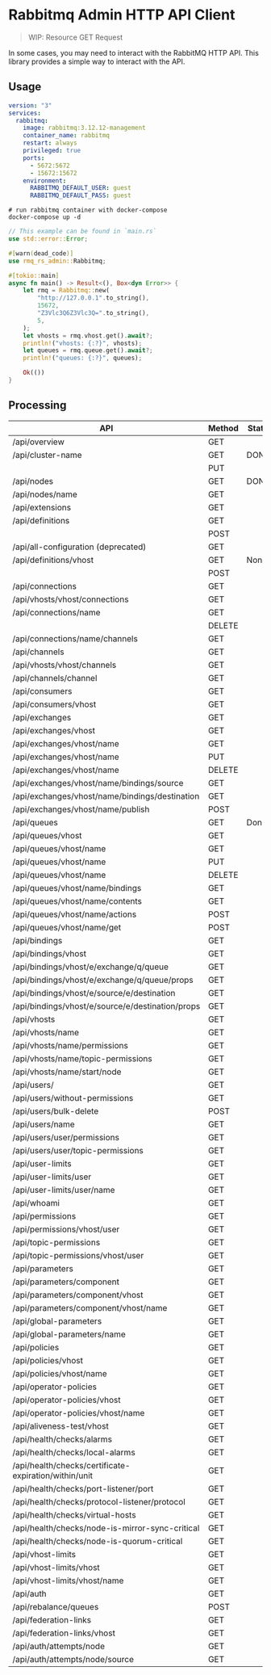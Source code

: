 # Rabbitmq Admin HTTP API Client

> WIP: Resource GET Request

In some cases, you may need to interact with the RabbitMQ HTTP API. This library provides a simple way to interact with the API.

## Usage

```yaml
version: "3"
services:
  rabbitmq:
    image: rabbitmq:3.12.12-management
    container_name: rabbitmq
    restart: always
    privileged: true
    ports:
      - 5672:5672
      - 15672:15672
    environment:
      RABBITMQ_DEFAULT_USER: guest
      RABBITMQ_DEFAULT_PASS: guest
```

```shell
# run rabbitmq container with docker-compose
docker-compose up -d
```

```rust
// This example can be found in `main.rs`
use std::error::Error;

#[warn(dead_code)]
use rmq_rs_admin::Rabbitmq;

#[tokio::main]
async fn main() -> Result<(), Box<dyn Error>> {
    let rmq = Rabbitmq::new(
        "http://127.0.0.1".to_string(),
        15672,
        "Z3Vlc3Q6Z3Vlc3Q=".to_string(),
        5,
    );
    let vhosts = rmq.vhost.get().await?;
    println!("vhosts: {:?}", vhosts);
    let queues = rmq.queue.get().await?;
    println!("queues: {:?}", queues);

    Ok(())
}
```

## Processing

| API | Method | State |
| --- | --- | --- |
| /api/overview | GET |  |
| /api/cluster-name | GET | DONE |
| | PUT |  |
| /api/nodes | GET | DONE |
| /api/nodes/name | GET |  |
| /api/extensions | GET |  |
| /api/definitions | GET |  |
| | POST |  |
| /api/all-configuration (deprecated) | GET |  |
| /api/definitions/vhost | GET | None |
| | POST |  |
| /api/connections | GET |  |
| /api/vhosts/vhost/connections | GET |  |
| /api/connections/name | GET |  |
| | DELETE |  |
| /api/connections/name/channels | GET |  |
| /api/channels | GET |  |
| /api/vhosts/vhost/channels | GET |  |
| /api/channels/channel | GET |  |
| /api/consumers | GET |  |
| /api/consumers/vhost | GET |  |
| /api/exchanges | GET |  |
| /api/exchanges/vhost | GET |  |
| /api/exchanges/vhost/name | GET |  |
| /api/exchanges/vhost/name | PUT |  |
| /api/exchanges/vhost/name | DELETE |  |
| /api/exchanges/vhost/name/bindings/source | GET |  |
| /api/exchanges/vhost/name/bindings/destination | GET |  |
| /api/exchanges/vhost/name/publish | POST |  |
| /api/queues | GET | Done |
| /api/queues/vhost | GET |  |
| /api/queues/vhost/name | GET |  |
| /api/queues/vhost/name | PUT |  |
| /api/queues/vhost/name | DELETE |  |
| /api/queues/vhost/name/bindings | GET |  |
| /api/queues/vhost/name/contents | GET |  |
| /api/queues/vhost/name/actions | POST |  |
| /api/queues/vhost/name/get | POST |  |
| /api/bindings | GET |  |
| /api/bindings/vhost | GET |  |
| /api/bindings/vhost/e/exchange/q/queue | GET |  |
| /api/bindings/vhost/e/exchange/q/queue/props | GET |  |
| /api/bindings/vhost/e/source/e/destination | GET |  |
| /api/bindings/vhost/e/source/e/destination/props | GET |  |
| /api/vhosts | GET |  |
| /api/vhosts/name | GET |  |
| /api/vhosts/name/permissions | GET |  |
| /api/vhosts/name/topic-permissions | GET |  |
| /api/vhosts/name/start/node | GET |  |
| /api/users/ | GET |  |
| /api/users/without-permissions | GET |  |
| /api/users/bulk-delete | POST |  |
| /api/users/name | GET |  |
| /api/users/user/permissions | GET |  |
| /api/users/user/topic-permissions | GET |  |
| /api/user-limits | GET |  |
| /api/user-limits/user | GET |  |
| /api/user-limits/user/name | GET |  |
| /api/whoami | GET |  |
| /api/permissions | GET |  |
| /api/permissions/vhost/user | GET |  |
| /api/topic-permissions | GET |  |
| /api/topic-permissions/vhost/user | GET |  |
| /api/parameters | GET |  |
| /api/parameters/component | GET |  |
| /api/parameters/component/vhost | GET |  |
| /api/parameters/component/vhost/name | GET |  |
| /api/global-parameters | GET |  |
| /api/global-parameters/name | GET |  |
| /api/policies | GET |  |
| /api/policies/vhost | GET |  |
| /api/policies/vhost/name | GET |  |
| /api/operator-policies | GET |  |
| /api/operator-policies/vhost | GET |  |
| /api/operator-policies/vhost/name | GET |  |
| /api/aliveness-test/vhost | GET |  |
| /api/health/checks/alarms | GET |  |
| /api/health/checks/local-alarms | GET |  |
| /api/health/checks/certificate-expiration/within/unit | GET |  |
| /api/health/checks/port-listener/port | GET |  |
| /api/health/checks/protocol-listener/protocol | GET |  |
| /api/health/checks/virtual-hosts | GET |  |
| /api/health/checks/node-is-mirror-sync-critical | GET |  |
| /api/health/checks/node-is-quorum-critical | GET |  |
| /api/vhost-limits | GET |  |
| /api/vhost-limits/vhost | GET |  |
| /api/vhost-limits/vhost/name | GET |  |
| /api/auth | GET |  |
| /api/rebalance/queues | POST |  |
| /api/federation-links | GET |  |
| /api/federation-links/vhost | GET |  |
| /api/auth/attempts/node | GET |  |
| /api/auth/attempts/node/source | GET |  |
